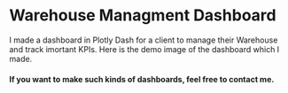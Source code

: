 # Warehouse Managment Dashboard

<p> I made a dashboard in Plotly Dash for a client to manage their Warehouse and track imortant KPIs. Here is the demo image of the dashboard which I made. </p>




#### If you want to make such kinds of dashboards, feel free to contact me. 
